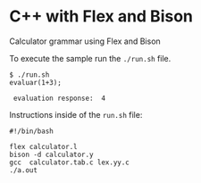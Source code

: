 # C++ with Flex and Bison
Calculator grammar using Flex and Bison

To execute the sample run the `./run.sh` file.

```
$ ./run.sh 
evaluar(1+3);

 evaluation response:  4

 ```


 Instructions inside of the `run.sh` file:

 ```
 #!/bin/bash

flex calculator.l
bison -d calculator.y
gcc  calculator.tab.c lex.yy.c
./a.out
```